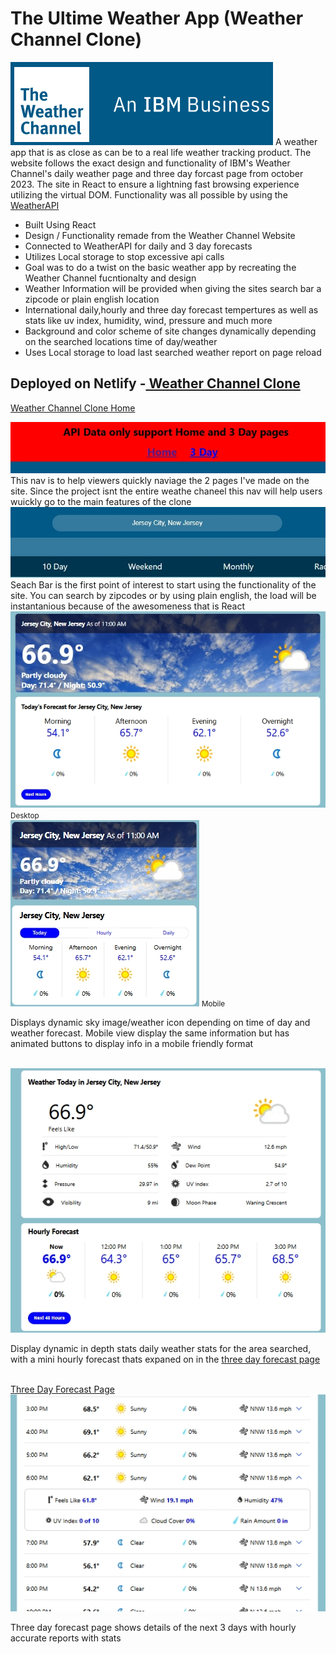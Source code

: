 <h1>The Ultime Weather App (Weather Channel Clone)</h1>

<img src="public/readMeBanner.png">
A weather app that is as close as can be to a real life weather tracking product. The website follows the exact design and functionality of IBM's Weather Channel's daily weather page and three day forcast page from october 2023. The site in React to ensure a lightning fast browsing experience utilizing the virtual DOM. Functionality was all possible by using the <a href="https://www.weatherapi.com/">WeatherAPI</a>
<ul>
  <li>Built Using React</li>
  <li>Design / Functionality remade from the Weather Channel Website</li>
  <li>Connected to WeatherAPI for daily and 3 day forecasts</li>
  <li>Utilizes Local storage to stop excessive api calls</li>
  <li>Goal was to do a twist on the basic weather app by recreating the Weather Channel fucntionalty and design</li>
  <li>Weather Information will be provided when giving the sites search bar a zipcode or plain english location</li>
  <li>International daily,hourly and three day forecast tempertures as well as stats like uv index, humidity, wind, pressure and much more </li>
  <li>Background and color scheme of site changes dynamically depending on the searched locations time of day/weather</li>
  <li>Uses Local storage to load last searched weather report on page reload</li>
</ul>

<h2>Deployed on Netlify -<a href="https://bejewelled-unicorn-5837be.netlify.app/"> Weather Channel Clone</a></h2>

<a href="https://bejewelled-unicorn-5837be.netlify.app/">Weather Channel Clone Home</a>

<img src="public/quick-nav.jpeg">
<br>
This nav is to help viewers quickly naviage the 2 pages I've made on the site. Since the project isnt the entire weathe chaneel this nav will help users wuickly go to the main features of the clone
<br>
<img src="public/searchBar.jpeg">
<br>
Seach Bar is the first point of interest to start using the functionality of the site. You can search by zipcodes or by using plain english, the load will be instantanious because of the awesomeness that is React
<br>
<img src="public/daily-temp.png">
<small>Desktop</small>
<br>
<img src="public/mobile-daily.png">
<small>Mobile</small>
<br>
<p>Displays dynamic sky image/weather icon depending on time of day and weather forecast. Mobile view display the same information but has animated buttons to display info in a mobile friendly format</p>
<br>
<img src="public/daily-stats.png">
<br>
<p>Display dynamic in depth stats daily weather stats for the area searched, with a mini hourly forecast thats expaned on in the <a href="https://bejewelled-unicorn-5837be.netlify.app/details">three day forecast page</a></p>
<br>
<a href="https://bejewelled-unicorn-5837be.netlify.app/details">Three Day Forecast Page</a>
<br>
<img src="public/hourly-reports.png">
<br>
<p>Three day forecast page shows details of the next 3 days with hourly accurate reports with stats</p>


